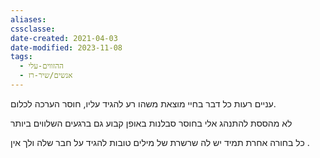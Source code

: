 ```yaml
---
aliases: 
cssclasse: 
date-created: 2021-04-03
date-modified: 2023-11-08
tags:
  - ההזווים-עלי
  - אנשים/שיר-רז
---
```


עניים רעות כל דבר בחיי מוצאת משהו רע להגיד עליו, חוסר הערכה לכלום.

לא מהססת להתנהג אלי בחוסר סבלנות באופן קבוע גם ברגעים השלווים ביותר

כל בחורה אחרת תמיד יש לה שרשרת של מילים טובות להגיד על חבר שלה ולך אין .
